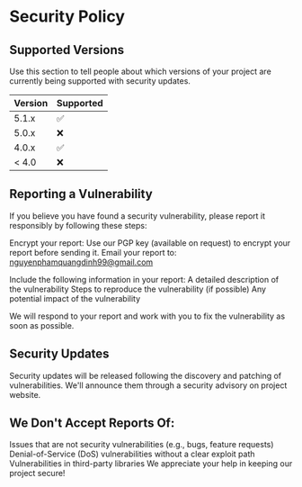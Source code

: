 # Security Policy

## Supported Versions

Use this section to tell people about which versions of your project are
currently being supported with security updates.

| Version | Supported          |
| ------- | ------------------ |
| 5.1.x   | :white_check_mark: |
| 5.0.x   | :x:                |
| 4.0.x   | :white_check_mark: |
| < 4.0   | :x:                |

## Reporting a Vulnerability

If you believe you have found a security vulnerability, please report it responsibly by following these steps:

Encrypt your report: Use our PGP key (available on request) to encrypt your report before sending it.
Email your report to: nguyenphamquangdinh99@gmail.com

Include the following information in your report:
A detailed description of the vulnerability
Steps to reproduce the vulnerability (if possible)
Any potential impact of the vulnerability

We will respond to your report and work with you to fix the vulnerability as soon as possible.

## Security Updates
Security updates will be released following the discovery and patching of vulnerabilities. We'll announce them through a security advisory on project website.

## We Don't Accept Reports Of:
Issues that are not security vulnerabilities (e.g., bugs, feature requests)
Denial-of-Service (DoS) vulnerabilities without a clear exploit path
Vulnerabilities in third-party libraries
We appreciate your help in keeping our project secure!
